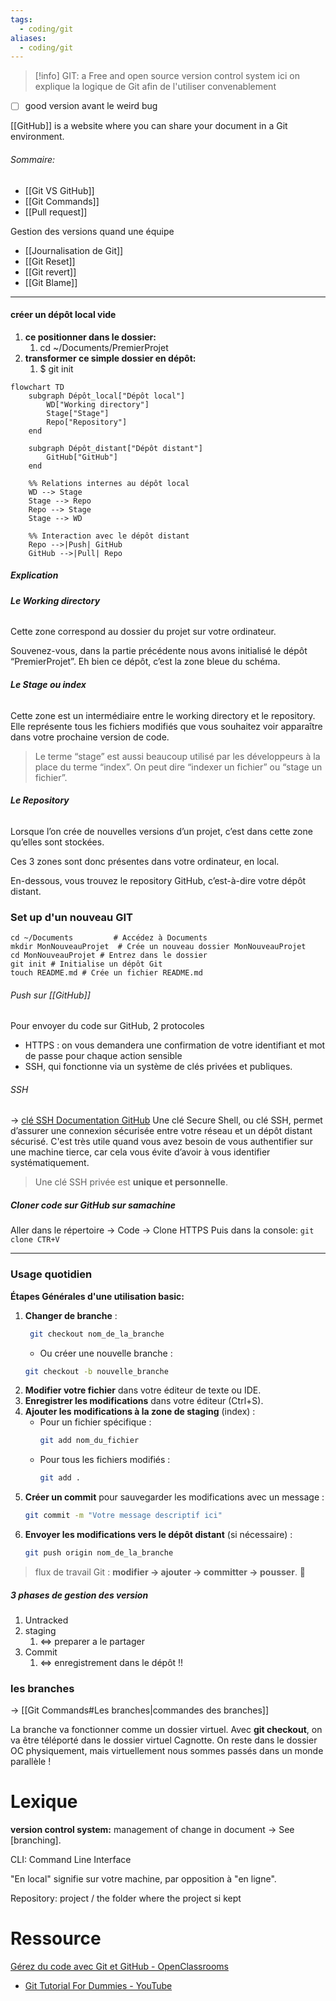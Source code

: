 ```yaml
---
tags:
  - coding/git
aliases:
  - coding/git
---
```




> [!info] GIT: a Free and open source version control system
> ici on explique la logique de Git afin de l'utiliser convenablement

- [ ] good version avant le weird bug

[[GitHub]] is a website where you can share your document in a Git environment. 

###### Sommaire:
- [[Git VS GitHub]]
- [[Git Commands]]
- [[Pull request]]

Gestion des versions quand une équipe
- [[Journalisation de Git]]
- [[Git Reset]]
- [[Git revert]]
- [[Git Blame]]


-----

#### créer un dépôt local vide
1. **ce positionner dans le dossier:**
	1. cd ~/Documents/PremierProjet  
2. **transformer ce simple dossier en dépôt:**
	1. $ git init

```mermaid
flowchart TD
    subgraph Dépôt_local["Dépôt local"]
        WD["Working directory"]
        Stage["Stage"]
        Repo["Repository"]
    end

    subgraph Dépôt_distant["Dépôt distant"]
        GitHub["GitHub"]
    end

    %% Relations internes au dépôt local
    WD --> Stage
    Stage --> Repo
    Repo --> Stage
    Stage --> WD

    %% Interaction avec le dépôt distant
    Repo -->|Push| GitHub
    GitHub -->|Pull| Repo

```

##### Explication
###### **Le Working directory**
Cette zone correspond au dossier du projet sur votre ordinateur.

Souvenez-vous, dans la partie précédente nous avons initialisé le dépôt “PremierProjet”. Eh bien ce dépôt, c’est la zone bleue du schéma.

###### **Le Stage ou index**
Cette zone est un intermédiaire entre le working directory et le repository. Elle représente tous les fichiers modifiés que vous souhaitez voir apparaître dans votre prochaine version de code.

> Le terme “stage” est aussi beaucoup utilisé par les développeurs à la place du terme “index”. On peut dire “indexer un fichier” ou “stage un fichier”.

###### **Le Repository**
Lorsque l’on crée de nouvelles versions d’un projet, c’est dans cette zone qu’elles sont stockées.

Ces 3 zones sont donc présentes dans votre ordinateur, en local.

En-dessous, vous trouvez le repository GitHub, c’est-à-dire votre dépôt distant.

### Set up d'un nouveau GIT

```shell
cd ~/Documents         # Accédez à Documents
mkdir MonNouveauProjet  # Crée un nouveau dossier MonNouveauProjet
cd MonNouveauProjet # Entrez dans le dossier
git init # Initialise un dépôt Git
touch README.md # Crée un fichier README.md
```
###### Push sur [[GitHub]]
Pour envoyer du code sur GitHub, 2 protocoles 
- HTTPS : on vous demandera une confirmation de votre identifiant et mot de passe pour chaque action sensible
-  SSH, qui fonctionne via un système de clés privées et publiques.


###### SSH
-> [clé SSH Documentation GitHub](https://docs.github.com/fr/authentication/connecting-to-github-with-ssh/generating-a-new-ssh-key-and-adding-it-to-the-ssh-agent)
Une clé Secure Shell, ou clé SSH, permet d’assurer une connexion sécurisée entre votre réseau et un dépôt distant sécurisé. C'est très utile quand vous avez besoin de vous authentifier sur une machine tierce, car cela vous évite d’avoir à vous identifier systématiquement.

> Une clé SSH privée est **unique et personnelle**.


##### Cloner code sur GitHub sur samachine
Aller dans le répertoire -> Code -> Clone HTTPS
Puis dans la console: `git clone CTR+V`


-----

### Usage quotidien
**Étapes Générales d'une utilisation basic:**
1. **Changer de branche** :
   ```bash
    git checkout nom_de_la_branche
    ```
    - Ou créer une nouvelle branche :
    ```bash
    git checkout -b nouvelle_branche
    ```
2. **Modifier votre fichier** dans votre éditeur de texte ou IDE.
3. **Enregistrer les modifications** dans votre éditeur (Ctrl+S).
4. **Ajouter les modifications à la zone de staging** (index) :
    - Pour un fichier spécifique :
        ```bash
        git add nom_du_fichier
        ```
    - Pour tous les fichiers modifiés :
        ```bash
        git add .
        ```
5. **Créer un commit** pour sauvegarder les modifications avec un message :
    ```bash
    git commit -m "Votre message descriptif ici"
    ```
6. **Envoyer les modifications vers le dépôt distant** (si nécessaire) :
    ```bash
    git push origin nom_de_la_branche
    ```



> flux de travail Git : **modifier → ajouter → committer → pousser**. 🚀

##### 3 phases de gestion des version
1. Untracked
2. staging
	1. <=> preparer a le partager
3. Commit
	1. <=> enregistrement dans le dépôt !!



### les branches
-> [[Git Commands#Les branches|commandes des branches]]

La branche va fonctionner comme un dossier virtuel. Avec **git checkout**, on va être téléporté dans le dossier virtuel Cagnotte. On reste dans le dossier OC physiquement, mais virtuellement nous sommes passés dans un monde parallèle !


# Lexique
**version control system:** management of change in document -> See [branching].

CLI: Command Line Interface


"En local" signifie sur votre machine, par opposition à "en ligne".

Repository: project / the folder where the project si kept


# Ressource
[Gérez du code avec Git et GitHub - OpenClassrooms](https://openclassrooms.com/fr/courses/7162856-gerez-du-code-avec-git-et-github/7165721-installez-git-sur-votre-ordinateur)
- [Git Tutorial For Dummies - YouTube](https://www.youtube.com/watch?v=mJ-qvsxPHpY)
